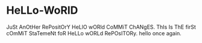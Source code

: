 # HeLLo-WoRlD
JuSt AnOtHer RePositOrY
HeLlO wORld CoMMiT ChANgES. ThIs Is ThE firSt cOmMiT StaTemeNt foR HeLLo wORLd RePOsITORy.
hello once again.
